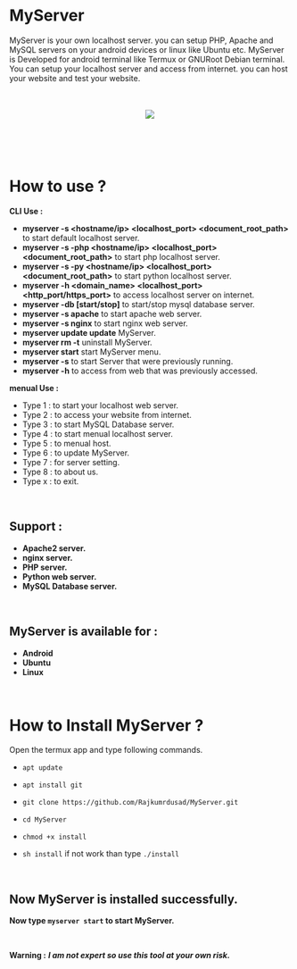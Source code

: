 # MyServer

MyServer is your own localhost server. you can setup PHP, Apache and MySQL servers on your android devices or linux like Ubuntu etc. MyServer is Developed for android terminal like Termux or GNURoot Debian terminal. You can setup your localhost server and access from internet. you can host your website and test your website.
<br/><br/><br/>

<p align="center">
<img src="https://github.com/Rajkumrdusad/MyServer/blob/master/Scr/Screenshot_2018-08-03-20-16-17-1.png"/>
</p>

<br/><br/><br/>

# How to use ?

**CLI Use :**
- **myserver -s <hostname/ip> <localhost_port> <document_root_path>** to start default localhost server.
- **myserver -s -php <hostname/ip> <localhost_port> <document_root_path>** to start php localhost server.
- **myserver -s -py <hostname/ip> <localhost_port> <document_root_path>** to start python localhost server.
- **myserver -h <domain_name> <localhost_port> <http_port/https_port>** to access localhost server on internet.
- **myserver -db [start/stop]** to start/stop mysql database server.
- **myserver -s apache** to start apache web server.
- **myserver -s nginx** to start nginx web server.
- **myserver update update** MyServer.
- **myserver rm -t** uninstall MyServer.
- **myserver start** start MyServer menu.
- **myserver -s** to start Server that were previously running.
- **myserver -h** to access from web that was previously accessed.
  
**menual Use :**
- Type 1 : to start your localhost web server.
- Type 2 : to access your website from internet.
- Type 3 : to start MySQL Database server.
- Type 4 : to start menual localhost server.
- Type 5 : to menual host.
- Type 6 : to update MyServer.
- Type 7 : for server setting.
- Type 8 : to about us.
- Type x : to exit.

<br/>

## Support :

* **Apache2 server.**
* **nginx server.**
* **PHP server.**
* **Python web server.**
* **MySQL Database server.**

<br/>

## MyServer is available for :

* **Android**
* **Ubuntu**
* **Linux**
<br/>

# How to Install MyServer ?

Open the termux app and type following commands.

* `apt update`

* `apt install git`

* `git clone https://github.com/Rajkumrdusad/MyServer.git`

* `cd MyServer`

* `chmod +x install`

* `sh install` if not work than type `./install`

<br/>

## Now MyServer is installed successfully.

**Now type `myserver start` to start MyServer.**

<br>

**Warning :** ***I am not expert so use this tool at your own risk.***

<br/>

